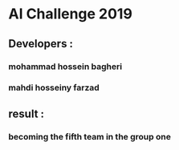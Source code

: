 # AI Challenge 2019

## Developers :

### mohammad hossein bagheri
### mahdi hosseiny farzad



## result :
### becoming the fifth team in the group one
